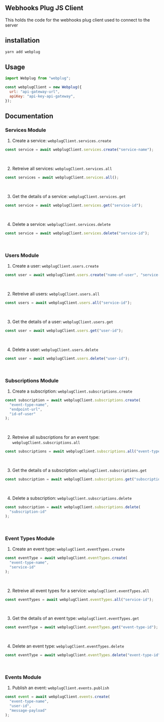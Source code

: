 ## Webhooks Plug JS Client

This holds the code for the webhooks plug client used to connect to the server

## installation

```bash
yarn add webplug
```

## Usage

```js
import Webplug from "webplug";

const webplugClient = new Webplug({
  url: "api-gateway-url",
  apiKey: "api-key-api-gateway",
});
```

## Documentation

### Services Module

1. Create a service: `webplugClient.services.create`

```js
const service = await webplugClient.services.create("service-name");
```

&nbsp;

2. Retreive all services: `webplugClient.services.all`

```js
const services = await webplugClient.services.all();
```

&nbsp;

3. Get the details of a service: `webplugClient.services.get`

```js
const service = await webplugClient.services.get("service-id");
```

&nbsp;

4. Delete a service: `webplugClient.services.delete`

```js
const service = await webplugClient.services.delete("service-id");
```

&nbsp;

### Users Module

1. Create a user: `webplugClient.users.create`

```js
const user = await webplugClient.users.create("name-of-user", "service-id");
```

&nbsp;

2. Retreive all users: `webplugClient.users.all`

```js
const users = await webplugClient.users.all("service-id");
```

&nbsp;

3. Get the details of a user: `webplugClient.users.get`

```js
const user = await webplugClient.users.get("user-id");
```

&nbsp;

4. Delete a user: `webplugClient.users.delete`

```js
const user = await webplugClient.users.delete("user-id");
```

&nbsp;

### Subscriptions Module

1. Create a subscription: `webplugClient.subscriptions.create`

```js
const subscription = await webplugClient.subscriptions.create(
  "event-type-name",
  "endpoint-url",
  "id-of-user"
);
```

&nbsp;

2. Retreive all subscriptions for an event type: `webplugClient.subscriptions.all`

```js
const subscriptions = await webplugClient.subscriptions.all("event-type-id");
```

&nbsp;

3. Get the details of a subscription: `webplugClient.subscriptions.get`

```js
const subscription = await webplugClient.subscriptions.get("subscription-id");
```

&nbsp;

4. Delete a subscription: `webplugClient.subscriptions.delete`

```js
const subscription = await webplugClient.subscriptions.delete(
  "subscription-id"
);
```

&nbsp;

### Event Types Module

1. Create an event type: `webplugClient.eventTypes.create`

```js
const eventType = await webplugClient.eventTypes.create(
  "event-type-name",
  "service-id"
);
```

&nbsp;

2. Retreive all event types for a service: `webplugClient.eventTypes.all`

```js
const eventTypes = await webplugClient.eventTypes.all("service-id");
```

&nbsp;

3. Get the details of an event type: `webplugClient.eventTypes.get`

```js
const eventType = await webplugClient.eventTypes.get("event-type-id");
```

&nbsp;

4. Delete an event type: `webplugClient.eventTypes.delete`

```js
const eventType = await webplugClient.eventTypes.delete("event-type-id");
```

&nbsp;

### Events Module

1. Publish an event: `webplugClient.events.publish`

```js
const event = await webplugClient.events.create(
  "event-type-name",
  "user-id",
  "message-payload"
);
```
